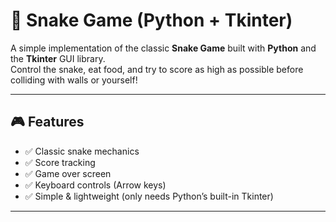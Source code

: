 # 🐍 Snake Game (Python + Tkinter)

A simple implementation of the classic **Snake Game** built with **Python** and the **Tkinter** GUI library.  
Control the snake, eat food, and try to score as high as possible before colliding with walls or yourself!

---

## 🎮 Features
- ✅ Classic snake mechanics  
- ✅ Score tracking  
- ✅ Game over screen  
- ✅ Keyboard controls (Arrow keys)  
- ✅ Simple & lightweight (only needs Python’s built-in Tkinter)

---

